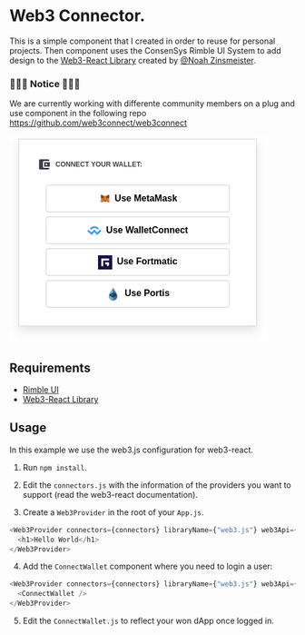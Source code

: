 # Web3 Connector.

This is a simple component that I created in order to reuse for personal projects. Then component uses the ConsenSys Rimble UI System to add design to the [Web3-React Library](https://noahzinsmeister.gitbook.io/web3-react/) created by [@Noah Zinsmeister](https://twitter.com/noahzinsmeister).

### 🚧🚧🚧 Notice 🚧🚧🚧
We are currently working with differente community members on a plug and use component in the following repo https://github.com/web3connect/web3connect

![Preview Image](/preview.png)

## Requirements

- [Rimble UI](https://rimble.consensys.design/)
- [Web3-React Library](https://noahzinsmeister.gitbook.io/web3-react/)

## Usage

In this example we use the web3.js configuration for web3-react.

1. Run `npm install`.

2. Edit the `connectors.js` with the information of the providers you want to support (read the web3-react documentation).

3. Create a `Web3Provider` in the root of your `App.js`.

```javascript
<Web3Provider connectors={connectors} libraryName={"web3.js"} web3Api={web3}>
  <h1>Hello World</h1>
</Web3Provider>
```

4. Add the `ConnectWallet` component where you need to login a user:

```javascript
<Web3Provider connectors={connectors} libraryName={"web3.js"} web3Api={web3}>
  <ConnectWallet />
</Web3Provider>
```

5. Edit the `ConnectWallet.js` to reflect your won dApp once logged in.
